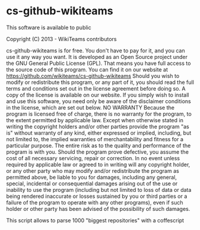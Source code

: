 cs-github-wikiteams
===================

This software is available to public

Copyright (C) 2013 - WikiTeams contributors

cs-github-wikiteams is for free. You don't have to pay for it, and you can use it any way you want. It is developed as an Open Source project under the GNU General Public License (GPL). That means you have full access to the source code of this program. You can find it on our website at https://github.com/wikiteams/cs-github-wikiteams
Should you wish to modify or redistribute this program, or any part of it, you should read the full terms and conditions set out in the license agreement before doing so. A copy of the license is available on our website.
If you simply wish to install and use this software, you need only be aware of the disclaimer conditions in the license, which are set out below.
NO WARRANTY
Because the program is licensed free of charge, there is no warranty for the program, to the extent permitted by applicable law.  Except when otherwise stated in writing the copyright holders and/or other parties provide the program "as is" without warranty of any kind, either expressed or implied, including, but not limited to, the implied warranties of merchantability and fitness for a particular purpose.  The entire risk as to the quality and performance of the program is with you.  Should the program prove defective, you assume the cost of all necessary servicing, repair or correction.
In no event unless required by applicable law or agreed to in writing will any copyright holder, or any other party who may modify and/or redistribute the program as permitted above, be liable to you for damages, including any general, special, incidental or consequential damages arising out of the use or inability to use the program (including but not limited to loss of data or data being rendered inaccurate or losses sustained by you or third parties or a failure of the program to operate with any other programs), even if such holder or other party has been advised of the possibility of such damages.

This script allows to parse 1000 "biggest repositories" with a coffescript
